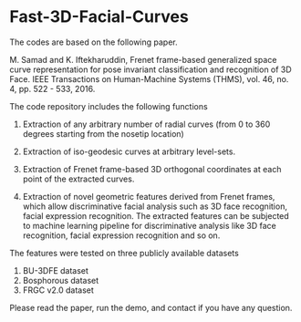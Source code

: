 # Fast-3D-Facial-Curves
The codes are based on the following paper.  

M. Samad and K. Iftekharuddin, Frenet frame-based generalized space curve  representation for pose invariant 
classification and recognition of 3D Face. IEEE Transactions on  Human-Machine Systems (THMS), 
vol. 46, no. 4, pp. 522 - 533, 2016.  

The code repository includes the following functions  

1. Extraction of any arbitrary number of radial curves 
(from 0 to 360 degrees starting from the nosetip location)  

2. Extraction of iso-geodesic curves at arbitrary level-sets.  
3. Extraction of Frenet frame-based 3D orthogonal coordinates at each point of the extracted curves.  
4. Extraction of novel geometric features derived from Frenet frames, which allow discriminative 
facial analysis such as 3D face recognition, facial expression recognition. The extracted features can 
be subjected to machine learning pipeline for discriminative analysis like 3D face recognition, 
facial expression recognition and so on. 

The features were tested on three publicly available datasets  

1. BU-3DFE dataset  
2. Bosphorous dataset  
3. FRGC v2.0 dataset  

Please read the paper, run the demo, and contact if you have any question.
